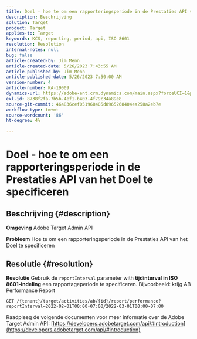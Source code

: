 ```yaml
---
title: Doel - hoe te om een rapporteringsperiode in de Prestaties API van het Doel te specificeren
description: Beschrijving
solution: Target
product: Target
applies-to: Target
keywords: KCS, reporting, period, api, ISO 8601
resolution: Resolution
internal-notes: null
bug: false
article-created-by: Jim Menn
article-created-date: 5/26/2023 7:43:55 AM
article-published-by: Jim Menn
article-published-date: 5/26/2023 7:50:00 AM
version-number: 4
article-number: KA-19009
dynamics-url: https://adobe-ent.crm.dynamics.com/main.aspx?forceUCI=1&pagetype=entityrecord&etn=knowledgearticle&id=1fa2f70f-99fb-ed11-8849-6045bd006e5a
exl-id: 8738f2fa-7b5b-4ef1-b403-4f79c34a89e8
source-git-commit: 46a836cef051968405d8965268404ea258a2eb7e
workflow-type: tm+mt
source-wordcount: '86'
ht-degree: 4%

---
```


# Doel - hoe te om een rapporteringsperiode in de Prestaties API van het Doel te specificeren

## Beschrijving {#description}


<b>Omgeving</b>
Adobe Target Admin API

<b>Probleem</b>
Hoe te om een rapporteringsperiode in de Prestaties API van het Doel te specificeren


## Resolutie {#resolution}


<b>Resolutie</b>
Gebruik de `reportInterval` parameter with <b>tijdinterval in ISO 8601-indeling</b> een rapportageperiode te specificeren.
Bijvoorbeeld: krijg AB Performance Report

`GET /{tenant}/target/activities/ab/{id}/report/performance?reportInterval=2022-02-01T00:00-07:00/2022-03-01T00:00-07:00`

Raadpleeg de volgende documenten voor meer informatie over de Adobe Target Admin API:
[https://developers.adobetarget.com/api/#introduction](https://developers.adobetarget.com/api/#introduction)
